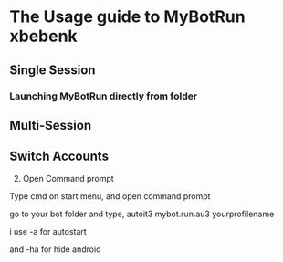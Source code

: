 # The Usage guide to MyBotRun xbebenk

## <a name="single"></a>Single Session
### Launching MyBotRun directly from folder


## <a name="multi"></a>Multi-Session

## <a name="switch"></a>Switch Accounts














2. Open Command prompt


Type cmd on start menu, and open command prompt



go to your bot folder and type, autoit3 mybot.run.au3 yourprofilename

i use -a for autostart

and -ha for hide android

 
